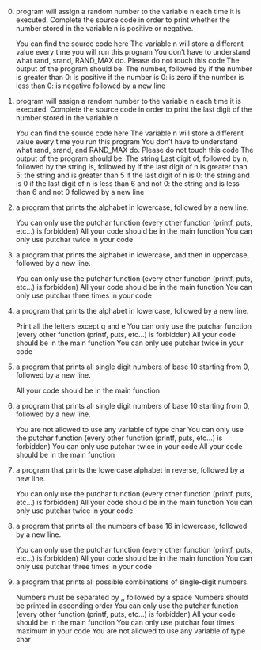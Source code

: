 0.  program will assign a random number to the variable n each time it is executed. Complete the source code in order to print whether the number stored in the variable n is positive or negative.

    You can find the source code here
    The variable n will store a different value every time you will run this program
    You don’t have to understand what rand, srand, RAND_MAX do. Please do not touch this code
    The output of the program should be:
        The number, followed by
            if the number is greater than 0: is positive
            if the number is 0: is zero
            if the number is less than 0: is negative
        followed by a new line

1. program will assign a random number to the variable n each time it is executed. Complete the source code in order to print the last digit of the number stored in the variable n.

    You can find the source code here
    The variable n will store a different value every time you run this program
    You don’t have to understand what rand, srand, and RAND_MAX do. Please do not touch this code
    The output of the program should be:
        The string Last digit of, followed by
        n, followed by
        the string is, followed by
            if the last digit of n is greater than 5: the string and is greater than 5
            if the last digit of n is 0: the string and is 0
            if the last digit of n is less than 6 and not 0: the string and is less than 6 and not 0
        followed by a new line

2. a program that prints the alphabet in lowercase, followed by a new line.

    You can only use the putchar function (every other function (printf, puts, etc…) is forbidden)
    All your code should be in the main function
    You can only use putchar twice in your code

3. a program that prints the alphabet in lowercase, and then in uppercase, followed by a new line.

    You can only use the putchar function (every other function (printf, puts, etc…) is forbidden)
    All your code should be in the main function
    You can only use putchar three times in your code
4. a program that prints the alphabet in lowercase, followed by a new line.

    Print all the letters except q and e
    You can only use the putchar function (every other function (printf, puts, etc…) is forbidden)
    All your code should be in the main function
    You can only use putchar twice in your code

5.  a program that prints all single digit numbers of base 10 starting from 0, followed by a new line.

    All your code should be in the main function

6. a program that prints all single digit numbers of base 10 starting from 0, followed by a new line.

    You are not allowed to use any variable of type char
    You can only use the putchar function (every other function (printf, puts, etc…) is forbidden)
    You can only use putchar twice in your code
    All your code should be in the main function

7. a program that prints the lowercase alphabet in reverse, followed by a new line.

    You can only use the putchar function (every other function (printf, puts, etc…) is forbidden)
    All your code should be in the main function
    You can only use putchar twice in your code

8. a program that prints all the numbers of base 16 in lowercase, followed by a new line.

    You can only use the putchar function (every other function (printf, puts, etc…) is forbidden)
    All your code should be in the main function
    You can only use putchar three times in your code

9. a program that prints all possible combinations of single-digit numbers.

    Numbers must be separated by ,, followed by a space
    Numbers should be printed in ascending order
    You can only use the putchar function (every other function (printf, puts, etc…) is forbidden)
    All your code should be in the main function
    You can only use putchar four times maximum in your code
    You are not allowed to use any variable of type char


